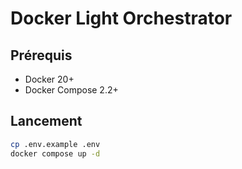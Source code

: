 # Docker Light Orchestrator

## Prérequis
- Docker 20+
- Docker Compose 2.2+

## Lancement
```bash
cp .env.example .env
docker compose up -d
